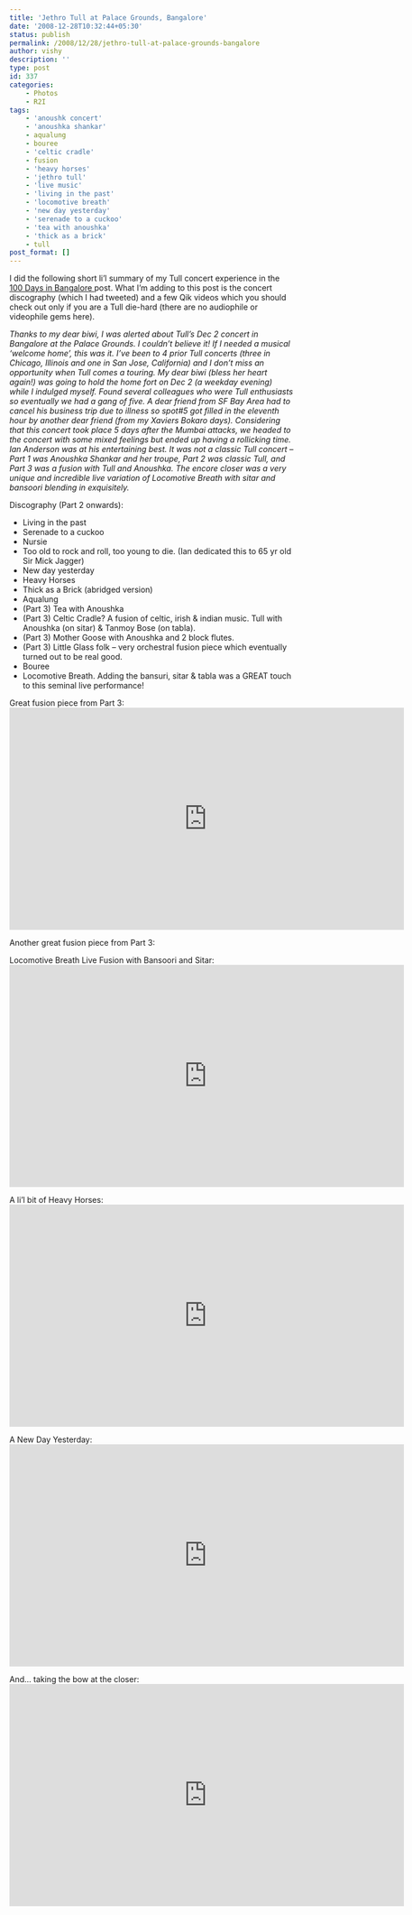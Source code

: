 ```yaml
---
title: 'Jethro Tull at Palace Grounds, Bangalore'
date: '2008-12-28T10:32:44+05:30'
status: publish
permalink: /2008/12/28/jethro-tull-at-palace-grounds-bangalore
author: vishy
description: ''
type: post
id: 337
categories: 
    - Photos
    - R2I
tags:
    - 'anoushk concert'
    - 'anoushka shankar'
    - aqualung
    - bouree
    - 'celtic cradle'
    - fusion
    - 'heavy horses'
    - 'jethro tull'
    - 'live music'
    - 'living in the past'
    - 'locomotive breath'
    - 'new day yesterday'
    - 'serenade to a cuckoo'
    - 'tea with anoushka'
    - 'thick as a brick'
    - tull
post_format: []
---
```

I did the following short li’l summary of my Tull concert experience in the[ 100 Days in Bangalore ](http://ulaar.wordpress.com/2008/12/14/100-days-in-bangalore-part1/)post. What I’m adding to this post is the concert discography (which I had tweeted) and a few Qik videos which you should check out only if you are a Tull die-hard (there are no audiophile or videophile gems here).

*Thanks to my dear biwi, I was alerted about Tull’s Dec 2 concert in Bangalore at the Palace Grounds. I couldn’t believe it! If I needed a musical ‘welcome home’, this was it. I’ve been to 4 prior Tull concerts (three in Chicago, Illinois and one in San Jose, California) and I don’t miss an opportunity when Tull comes a touring. My dear biwi (bless her heart again!) was going to hold the home fort on Dec 2 (a weekday evening) while I indulged myself. Found several colleagues who were Tull enthusiasts so eventually we had a gang of five. A dear friend from SF Bay Area had to cancel his business trip due to illness so spot#5 got filled in the eleventh hour by another dear friend (from my Xaviers Bokaro days). Considering that this concert took place 5 days after the Mumbai attacks, we headed to the concert with some mixed feelings but ended up having a rollicking time. Ian Anderson was at his entertaining best. It was not a classic Tull concert – Part 1 was Anoushka Shankar and her troupe, Part 2 was classic Tull, and Part 3 was a fusion with Tull and Anoushka. The encore closer was a very unique and incredible live variation of Locomotive Breath with sitar and bansoori blending in exquisitely.*

Discography (Part 2 onwards):

- Living in the past
- Serenade to a cuckoo
- Nursie
- Too old to rock and roll, too young to die. (Ian dedicated this to 65 yr old Sir Mick Jagger)
- New day yesterday
- Heavy Horses
- Thick as a Brick (abridged version)
- Aqualung
- (Part 3) Tea with Anoushka
- (Part 3) Celtic Cradle? A fusion of celtic, irish &amp; indian music. Tull with Anoushka (on sitar) &amp; Tanmoy Bose (on tabla).
- (Part 3) Mother Goose with Anoushka and 2 block flutes.
- (Part 3) Little Glass folk – very orchestral fusion piece which eventually turned out to be real good.
- Bouree
- Locomotive Breath. Adding the bansuri, sitar &amp; tabla was a GREAT touch to this seminal live performance!

Great fusion piece from Part 3: <span class="embed-youtube" style="text-align:center; display: block;"><iframe allowfullscreen="true" class="youtube-player" height="394" src="https://www.youtube.com/embed/ygYKVA0jnbI?version=3&rel=1&fs=1&autohide=2&showsearch=0&showinfo=1&iv_load_policy=1&wmode=transparent" style="border:0;" type="text/html" width="700"></iframe></span>

Another great fusion piece from Part 3:

Locomotive Breath Live Fusion with Bansoori and Sitar: <span class="embed-youtube" style="text-align:center; display: block;"><iframe allowfullscreen="true" class="youtube-player" height="394" src="https://www.youtube.com/embed/Tt8vaCqA_Cs?version=3&rel=1&fs=1&autohide=2&showsearch=0&showinfo=1&iv_load_policy=1&wmode=transparent" style="border:0;" type="text/html" width="700"></iframe></span>

A li’l bit of Heavy Horses: <span class="embed-youtube" style="text-align:center; display: block;"><iframe allowfullscreen="true" class="youtube-player" height="394" src="https://www.youtube.com/embed/EGibmiZ5n2o?version=3&rel=1&fs=1&autohide=2&showsearch=0&showinfo=1&iv_load_policy=1&wmode=transparent" style="border:0;" type="text/html" width="700"></iframe></span>

A New Day Yesterday: <span class="embed-youtube" style="text-align:center; display: block;"><iframe allowfullscreen="true" class="youtube-player" height="394" src="https://www.youtube.com/embed/2Tu4cr9EFm0?version=3&rel=1&fs=1&autohide=2&showsearch=0&showinfo=1&iv_load_policy=1&wmode=transparent" style="border:0;" type="text/html" width="700"></iframe></span>

And… taking the bow at the closer: <span class="embed-youtube" style="text-align:center; display: block;"><iframe allowfullscreen="true" class="youtube-player" height="394" src="https://www.youtube.com/embed/nB3zH30isCs?version=3&rel=1&fs=1&autohide=2&showsearch=0&showinfo=1&iv_load_policy=1&wmode=transparent" style="border:0;" type="text/html" width="700"></iframe></span>